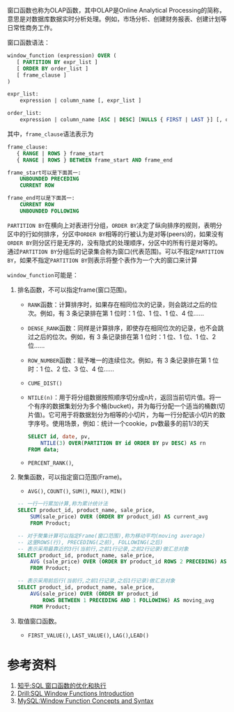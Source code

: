 窗口函数也称为OLAP函数，其中OLAP是Online Analytical Processing的简称，意思是对数据库数据实时分析处理。例如，市场分析、创建财务报表、创建计划等日常性商务工作。

窗口函数语法：
```sql
window_function (expression) OVER (
   [ PARTITION BY expr_list ]
   [ ORDER BY order_list ]
   [ frame_clause ]
)

expr_list:
    expression | column_name [, expr_list ]

order_list:
    expression | column_name [ASC | DESC] [NULLS { FIRST | LAST }] [, order_list]
```
其中，`frame_clause`语法表示为
```sql
frame_clause:
   { RANGE | ROWS } frame_start
   { RANGE | ROWS } BETWEEN frame_start AND frame_end

frame_start可以是下面其一:
    UNBOUNDED PRECEDING
    CURRENT ROW

frame_end可以是下面其一:
    CURRENT ROW
    UNBOUNDED FOLLOWING
```
`PARTITION BY`在横向上对表进行分组，`ORDER BY`决定了纵向排序的规则，表明分区中的行如何排序，分区中`ORDER BY`相等的行被认为是对等(peers)的，如果没有`ORDER BY`则分区行是无序的，没有隐式的处理顺序，分区中的所有行是对等的。通过`PARTITION BY`分组后的记录集合称为窗口(代表范围)。可以不指定`PARTITION BY`，如果不指定`PARTITION BY`则表示将整个表作为一个大的窗口来计算

`window_function`可能是：
1. 排名函数，不可以指定frame(窗口范围)。

	- `RANK`函数：计算排序时，如果存在相同位次的记录，则会跳过之后的位次。例如，有 3 条记录排在第 1 位时：1 位、1 位、1 位、4 位……
	
	- `DENSE_RANK`函数：同样是计算排序，即使存在相同位次的记录，也不会跳过之后的位次。例如，有 3 条记录排在第 1 位时：1 位、1 位、1 位、2 位……
	
	- `ROW_NUMBER`函数：赋予唯一的连续位次。例如，有 3 条记录排在第 1 位时：1 位、2 位、3 位、4 位……
	
	- `CUME_DIST()`
	
	- `NTILE(n)`：用于将分组数据按照顺序切分成n片，返回当前切片值。将一个有序的数据集划分为多个桶(bucket)，并为每行分配一个适当的桶数(切片值)。它可用于将数据划分为相等的小切片，为每一行分配该小切片的数字序号。使用场景，例如：统计一个cookie，pv数最多的前1/3的天
	
	    ```Sql
	    SELECT id, date, pv,
	    	NTILE(3) OVER(PARTITION BY id ORDER BY pv DESC) AS rn 
	    FROM data;
	    ```
	
	- `PERCENT_RANK()`,
2. 聚集函数，可以指定窗口范围(Frame)。
	- `AVG()`, `COUNT()`, `SUM()`, `MAX()`, `MIN()`
	
	```sql
	-- 一行一行累加计算,称为累计统计法
	SELECT product_id, product_name, sale_price,
		SUM(sale_price) OVER (ORDER BY product_id) AS current_avg
		FROM Product;
	
	-- 对于聚集计算可以指定Frame(窗口范围),称为移动平均(moving average)
	-- 这里ROWS(行), PRECEDING(之前), FOLLOWING(之后)
	-- 表示采用最靠近的3行(当前行,之前1行记录,之前2行记录)做汇总对象
	SELECT product_id, product_name, sale_price,
		AVG (sale_price) OVER (ORDER BY product_id ROWS 2 PRECEDING) AS moving_avg
		FROM Product;
	
	-- 表示采用前后行(当前行,之前1行记录,之后1行记录)做汇总对象
	SELECT product_id, product_name, sale_price,
		AVG(sale_price) OVER (ORDER BY product_id
			ROWS BETWEEN 1 PRECEDING AND 1 FOLLOWING) AS moving_avg
		FROM Product;
	```

3. 取值窗口函数。
	
	- `FIRST_VALUE()`,  `LAST_VALUE()`, `LAG()`,`LEAD()`


# 参考资料
1. [知乎:SQL 窗口函数的优化和执行](https://zhuanlan.zhihu.com/p/80051518)
2. [Drill:SQL Window Functions Introduction](https://drill.apache.org/docs/sql-window-functions-introduction/)
3. [MySQL:Window Function Concepts and Syntax](https://dev.mysql.com/doc/refman/8.0/en/window-functions-usage.html)
